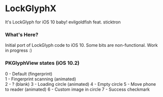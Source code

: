 # LockGlyphX

It's LockGlyph for iOS 10 baby!
evilgoldfish feat. sticktron

### What's Here?
Initial port of LockGlyph code to iOS 10. Some bits are non-functional. Work in progress :)

### PKGlyphView states (iOS 10.2)
0 - Default (fingerprint)  
1 - Fingerprint scanning (animated)  
2 - ? (blank)
3 - Loading circle (animated)
4 - Empty circle
5 - Move phone to reader (animated)
6 - Custom image in circle
7 - Success checkmark
